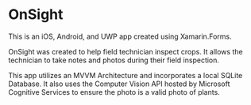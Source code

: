 # OnSight
This is an iOS, Android, and UWP app created using Xamarin.Forms.

OnSight was created to help field technician inspect crops. It allows the technician to take notes and photos during their field inspection.

This app utilizes an MVVM Architecture and incorporates a local SQLite Database. It also uses the Computer Vision API hosted by Microsoft Cognitive Services to ensure the photo is a valid photo of plants.
